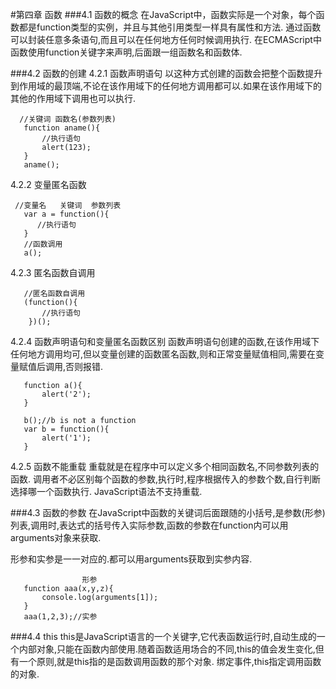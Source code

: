 #第四章 函数
###4.1 函数的概念
在JavaScript中，函数实际是一个对象，每个函数都是function类型的实例，并且与其他引用类型一样具有属性和方法.
通过函数可以封装任意多条语句,而且可以在任何地方任何时候调用执行.
在ECMAScript中函数使用function关键字来声明,后面跟一组函数名和函数体.

###4.2 函数的创建
4.2.1 函数声明语句
以这种方式创建的函数会把整个函数提升到作用域的最顶端,不论在该作用域下的任何地方调用都可以.如果在该作用域下的其他的作用域下调用也可以执行.

      //关键词 函数名(参数列表)
       function aname(){
           //执行语句
           alert(123);
       }
       aname();

4.2.2 变量匿名函数

     //变量名   关键词  参数列表
       var a = function(){
          //执行语句
       }
       //函数调用
       a();

4.2.3 匿名函数自调用

       //匿名函数自调用
       (function(){
           //执行语句
        })();

4.2.4 函数声明语句和变量匿名函数区别
函数声明语句创建的函数,在该作用域下任何地方调用均可,但以变量创建的函数匿名函数,则和正常变量赋值相同,需要在变量赋值后调用,否则报错.

       function a(){
           alert('2');
       }

       b();//b is not a function
       var b = function(){
           alert('1');
       }

4.2.5 函数不能重载
重载就是在程序中可以定义多个相同函数名,不同参数列表的函数.
调用者不必区别每个函数的参数,执行时,程序根据传入的参数个数,自行判断选择哪一个函数执行.
JavaScript语法不支持重载.

###4.3 函数的参数
在JavaScript中函数的关键词后面跟随的小括号,是参数(形参)列表,调用时,表达式的括号传入实际参数,函数的参数在function内可以用arguments对象来获取.

形参和实参是一一对应的.都可以用arguments获取到实参内容.

                    形参
       function aaa(x,y,z){
           console.log(arguments[1]);
       }    
       aaa(1,2,3);//实参

###4.4 this
this是JavaScript语言的一个关键字,它代表函数运行时,自动生成的一个内部对象,只能在函数内部使用.随着函数适用场合的不同,this的值会发生变化,但有一个原则,就是this指的是函数调用函数的那个对象.
绑定事件,this指定调用函数的对象.